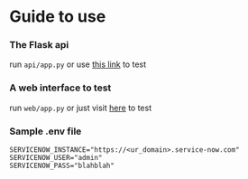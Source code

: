 # Guide to use

### The Flask api
run `api/app.py` or use [this link](https://scai-servicenow.vercel.app/) to test

### A web interface to test
run `web/app.py` or just visit [here](https://servicenow-api-viewer.onrender.com/) to test

### Sample .env file 
`SERVICENOW_INSTANCE="https://<ur_domain>.service-now.com"`  
`SERVICENOW_USER="admin"`  
`SERVICENOW_PASS="blahblah"`
